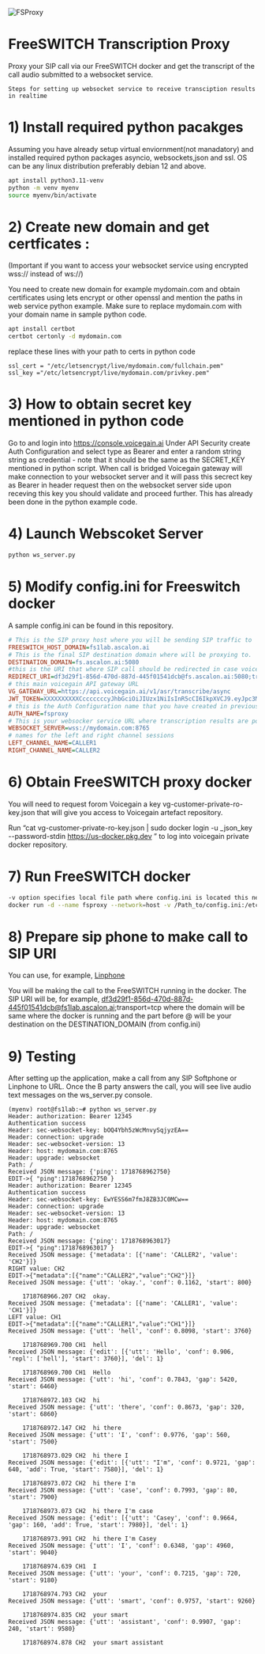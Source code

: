 ![FSProxy](./FSProxy.png)

# FreeSWITCH Transcription Proxy
Proxy your SIP call via our FreeSWITCH docker and get the transcript of the call audio submitted to a websocket service.

```Steps for setting up websocket service to receive transciption results in realtime```
# 1) Install required python pacakges
Assuming you have already setup virtual enviornment(not manadatory) and installed required python packages asyncio, websockets,json and ssl. OS can be any linux distribution preferably debian 12 and above.
```sh
apt install python3.11-venv
python -m venv myenv
source myenv/bin/activate
```
# 2) Create new domain and get certficates :

(Important if you want to access your websocket service using encrypted wss:// instead of ws://)

You need to create new domain for example mydomain.com and obtain certificates using lets encrypt or other openssl and mention the paths in web service python example.
Make sure to replace mydomain.com with your domain name in sample python code.

```sh
apt install certbot
certbot certonly -d mydomain.com
```
replace these lines with your path to certs in python code
```
ssl_cert = "/etc/letsencrypt/live/mydomain.com/fullchain.pem"
ssl_key ="/etc/letsencrypt/live/mydomain.com/privkey.pem"
```
# 3) How to obtain secret key mentioned in python code

Go to and login into https://console.voicegain.ai Under API Security create Auth Configuration and select type as Bearer and enter a random string string as credential - note that it should be the same as the SECRET_KEY mentioned in python script. When call is bridged Voicegain gateway will make connection to your websocket server and it will pass this secrect key as Bearer in header request then on the websocket server side upon receving this key you should validate and proceed further. This has already been done in the python example code. 

# 4) Launch Webscoket Server
```sh
python ws_server.py
```
# 5) Modify config.ini for Freeswitch docker 
A sample config.ini can be found in this repository.
```ini
# This is the SIP proxy host where you will be sending SIP traffic to
FREESWITCH_HOST_DOMAIN=fs1lab.ascalon.ai
# This is the final SIP destination domain where will be proxying to.
DESTINATION_DOMAIN=fs.ascalon.ai:5080
#this is the URI that where SIP call should be redirected in case voicegain services are down to bypass Voicegain, in this case no transcriptions results will be posted to your webserver
REDIRECT_URI=df3d29f1-856d-470d-887d-445f01541dcb@fs.ascalon.ai:5080;transport=tcp
# this main voicegain API gateway URL 
VG_GATEWAY_URL=https://api.voicegain.ai/v1/asr/transcribe/async
JWT_TOKEN=XXXXXXXXXXCcccccccyJhbGciOiJIUzx1NiIsInR5cCI6IkpXVCJ9.eyJpc3MiOiI5Y2QxN2I0NS03MzI2LTRiODEtYTQzNi1jYThlOTgxOWYyNWMiLCJhdWQiOiIqLmFzY2Fsb24uYWkiLCJzdWIixiIyZjI5Mj
# this is the Auth Configuration name that you have created in previous steps above, so the Voicegain gateway will use this name and pickup credential and auth type mentioned in the portal and make a connection to your websocket server so that you can validate it. 
AUTH_NAME=fsproxy
# This is your websocker service URL where transcription results are posted in real-time
WEBSOCKET_SERVER=wss://mydomain.com:8765
# names for the left and right channel sessions
LEFT_CHANNEL_NAME=CALLER1
RIGHT_CHANNEL_NAME=CALLER2
```
# 6) Obtain FreeSWITCH proxy docker

You will need to request forom Voicegain a key vg-customer-private-ro-key.json that will give you access to Voicegain artefact repository.

Run “cat vg-customer-private-ro-key.json | sudo docker login -u _json_key --password-stdin https://us-docker.pkg.dev ” to log into voicegain private docker repository.

# 7) Run FreeSWITCH docker
```sh
-v option specifies local file path where config.ini is located this needs to be changed to where the file was copied.
docker run -d --name fsproxy --network=host -v /Path_to/config.ini:/etc/config.ini us-docker.pkg.dev/voicegain-prod/vg-customer-private/freeswitch-transcription-proxy:0.1.0
```
# 8) Prepare sip phone to make call to SIP URI

You can use, for example, [Linphone](./LINPHONE.md)

You will be making the call to the FreeSWITCH running in the docker. The SIP URI will be, for example, df3d29f1-856d-470d-887d-445f01541dcb@fs1lab.ascalon.ai;transport=tcp
where the domain will be same where the docker is running and the part before @ will be your destination on the DESTINATION_DOMAIN (from config.ini)

# 9) Testing
After setting up the application, make a call from any SIP Softphone or Linphone to URL. Once the B party answers the call, you will see live audio text messages on the ws_server.py console.

```log
(myenv) root@fs1lab:~# python ws_server.py 
Header: authorization: Bearer 12345
Authentication success
Header: sec-websocket-key: bOQ4Ybh5zWcMnvySqjyzEA==
Header: connection: upgrade
Header: sec-websocket-version: 13
Header: host: mydomain.com:8765
Header: upgrade: websocket
Path: /
Received JSON message: {'ping': 1718768962750}
EDIT->{ "ping":1718768962750 }
Header: authorization: Bearer 12345
Authentication success
Header: sec-websocket-key: EwYESS6m7fmJ8ZB3JC0MCw==
Header: connection: upgrade
Header: sec-websocket-version: 13
Header: host: mydomain.com:8765
Header: upgrade: websocket
Path: /
Received JSON message: {'ping': 1718768963017}
EDIT->{ "ping":1718768963017 }
Received JSON message: {'metadata': [{'name': 'CALLER2', 'value': 'CH2'}]}
RIGHT value: CH2
EDIT->{"metadata":[{"name":"CALLER2","value":"CH2"}]}
Received JSON message: {'utt': 'okay.', 'conf': 0.1162, 'start': 800}

	1718768966.207 CH2 	okay.
Received JSON message: {'metadata': [{'name': 'CALLER1', 'value': 'CH1'}]}
LEFT value: CH1
EDIT->{"metadata":[{"name":"CALLER1","value":"CH1"}]}
Received JSON message: {'utt': 'hell', 'conf': 0.8098, 'start': 3760}

	1718768969.700 CH1 	hell
Received JSON message: {'edit': [{'utt': 'Hello', 'conf': 0.906, 'repl': ['hell'], 'start': 3760}], 'del': 1}

	1718768969.700 CH1 	Hello
Received JSON message: {'utt': 'hi', 'conf': 0.7843, 'gap': 5420, 'start': 6460}

	1718768972.103 CH2 	hi
Received JSON message: {'utt': 'there', 'conf': 0.8673, 'gap': 320, 'start': 6860}

	1718768972.147 CH2 	hi there
Received JSON message: {'utt': 'I', 'conf': 0.9776, 'gap': 560, 'start': 7500}

	1718768973.029 CH2 	hi there I
Received JSON message: {'edit': [{'utt': "I'm", 'conf': 0.9721, 'gap': 640, 'add': True, 'start': 7580}], 'del': 1}

	1718768973.072 CH2 	hi there I'm
Received JSON message: {'utt': 'case', 'conf': 0.7993, 'gap': 80, 'start': 7900}

	1718768973.073 CH2 	hi there I'm case
Received JSON message: {'edit': [{'utt': 'Casey', 'conf': 0.9664, 'gap': 160, 'add': True, 'start': 7980}], 'del': 1}

	1718768973.991 CH2 	hi there I'm Casey
Received JSON message: {'utt': 'I', 'conf': 0.6348, 'gap': 4960, 'start': 9040}

	1718768974.639 CH1 	I
Received JSON message: {'utt': 'your', 'conf': 0.7215, 'gap': 720, 'start': 9180}

	1718768974.793 CH2 	your
Received JSON message: {'utt': 'smart', 'conf': 0.9757, 'start': 9260}

	1718768974.835 CH2 	your smart
Received JSON message: {'utt': 'assistant', 'conf': 0.9907, 'gap': 240, 'start': 9580}

	1718768974.878 CH2 	your smart assistant

```
